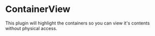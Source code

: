 # ContainerView
This plugin will highlight the containers so you can view it's contents without physical access.
